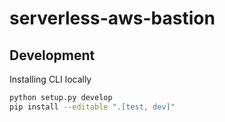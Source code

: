 # serverless-aws-bastion

## Development
Installing CLI locally
```bash
python setup.py develop
pip install --editable ".[test, dev]"
```